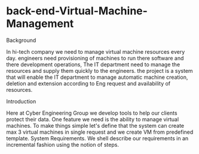 # back-end-Virtual-Machine-Management
 Background
 
In hi-tech company we need to manage virtual machine resources every day.
engineers need provisioning of machines to run there software and there development operations,
The IT department need to manage the resources and supply them quickly to the engineers.
the project is a system that will enable the IT department to manage automatic machine creation, deletion and extension according to Eng request and availability of resources.

 Introduction

Here at Cyber ​​Engineering Group we develop tools to help our clients protect their data.
One feature we need is the ability to manage virtual machines.
To make things simple let's define that the system can create max 3 virtual machines in single request and we create VM from predefined template.
System Requirements.
We shell describe our requirements in an incremental fashion using the notion of steps.
